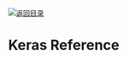 [![返回目录](https://parg.co/UGo)](https://github.com/wxyyxc1992/Awesome-Reference) 


# Keras Reference
